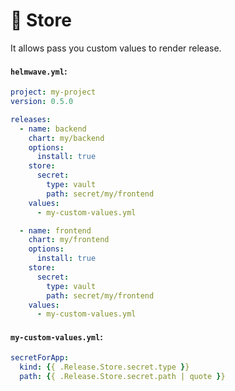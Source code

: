 # 🔰 Store

It allows pass you custom values to render release.

#### `helmwave.yml`:

```yaml 
project: my-project
version: 0.5.0

releases:
  - name: backend
    chart: my/backend
    options:
      install: true
    store:
      secret:
        type: vault
        path: secret/my/frontend
    values:
      - my-custom-values.yml

  - name: frontend
    chart: my/frontend
    options:
      install: true
    store:
      secret:
        type: vault
        path: secret/my/frontend
    values:
      - my-custom-values.yml
```

#### `my-custom-values.yml`:

```yaml
secretForApp:
  kind: {{ .Release.Store.secret.type }}
  path: {{ .Release.Store.secret.path | quote }}
```
